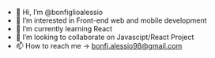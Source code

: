 - 👋 Hi, I’m @bonfiglioalessio
- 👀 I’m interested in Front-end web and mobile development
- 🌱 I’m currently learning React
- 💞️ I’m looking to collaborate on Javascipt/React Project
- 📫 How to reach me -> bonfi.alessio98@gmail.com

<!---
bonfiglioalessio/bonfiglioalessio is a ✨ special ✨ repository because its `README.md` (this file) appears on your GitHub profile.
You can click the Preview link to take a look at your changes.
--->
